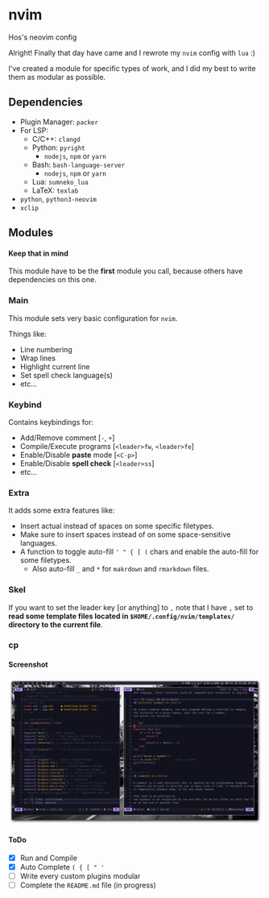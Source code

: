 # nvim
Hos's neovim config

Alright! Finally that day have came and I rewrote my `nvim` config with `lua` :)

I've created a module for specific types of work, and I did my best to write
them as modular as possible.

## Dependencies

- Plugin Manager: `packer`
- For LSP:
    - C/C++: `clangd`
    - Python: `pyright`
        - `nodejs`, `npm` or `yarn`
    - Bash: `bash-language-server`
        - `nodejs`, `npm` or `yarn`
    - Lua: `sumneko_lua`
    - LaTeX: `texlab`
- `python`, `python3-neovim`
- `xclip`

## Modules

#### Keep that in mind

This module have to be the **first** module you call, because others have
dependencies on this one.

### Main

This module sets very basic configuration for `nvim`.

Things like:

- Line numbering
- Wrap lines
- Highlight current line
- Set spell check language(s)
- etc...

### Keybind

Contains keybindings for:

- Add/Remove comment [`-`, `+`]
- Compile/Execute programs [`<leader>fw`, `<leader>fe`]
- Enable/Disable **paste** mode [`<C-p>`]
- Enable/Disable **spell check** [`<leader>ss`]
- etc...

### Extra

It adds some extra features like:

- Insert actual <tab> instead of spaces on
    some specific filetypes.
- Make sure to insert spaces instead of <tab>
    on some space-sensitive languages.
- A function to toggle auto-fill `' " { [ (` chars
    and enable the auto-fill for some filetypes.
    - Also auto-fill `_` and `*` for `makrdown` and `rmarkdown` files.

### Skel

If you want to set the leader key [or anything] to `,`
note that I have `,` set to **read some template files located in
`$HOME/.config/nvim/templates/` directory to the current file**.

### cp

#### Screenshot

![init-lua](shots/nvim-lua-md-treesitter.png)

#### ToDo

- [x] Run and Compile
- [x] Auto Complete `( { [ " '`
- [ ] Write every custom plugins modular
- [ ] Complete the `README.md` file (in progress)
